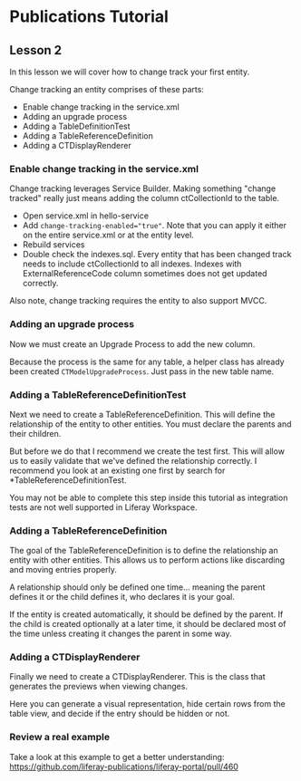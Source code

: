 # Publications Tutorial

## Lesson 2

In this lesson we will cover how to change track your first entity.

Change tracking an entity comprises of these parts:
- Enable change tracking in the service.xml
- Adding an upgrade process
- Adding a TableDefinitionTest
- Adding a TableReferenceDefinition
- Adding a CTDisplayRenderer

### Enable change tracking in the service.xml
Change tracking leverages Service Builder.  Making something "change tracked" really just means adding the column ctCollectionId to the table. 

- Open service.xml in hello-service
- Add `change-tracking-enabled="true"`. Note that you can apply it either on the entire service.xml or at the entity level.
- Rebuild services
- Double check the indexes.sql. Every entity that has been changed track needs to include ctCollectionId to all indexes. Indexes with ExternalReferenceCode column sometimes does not get updated correctly.

Also note, change tracking requires the entity to also support MVCC.

### Adding an upgrade process
Now we must create an Upgrade Process to add the new column.

Because the process is the same for any table, a helper class has already been created `CTModelUpgradeProcess`.  Just pass in the new table name.

### Adding a TableReferenceDefinitionTest
Next we need to create a TableReferenceDefinition. This will define the relationship of the entity to other entities.  You must declare the parents and their children. 

But before we do that I recommend we create the test first.  This will allow us to easily validate that we've defined the relationship correctly. I recommend you look at an existing one first by search for *TableReferenceDefinitionTest.

You may not be able to complete this step inside this tutorial as integration tests are not well supported in Liferay Workspace.

### Adding a TableReferenceDefinition
The goal of the TableReferenceDefinition is to define the relationship an entity with other entities. This allows us to perform actions like discarding and moving entries properly.

A relationship should only be defined one time... meaning the parent defines it or the child defines it, who declares it is your goal.

If the entity is created automatically, it should be defined by the parent.  If the child is created optionally at a later time, it should be declared most of the time unless creating it changes the parent in some way.

### Adding a CTDisplayRenderer
Finally we need to create a CTDisplayRenderer.  This is the class that generates the previews when viewing changes.

Here you can generate a visual representation, hide certain rows from the table view, and decide if the entry should be hidden or not.

### Review a real example

Take a look at this example to get a better understanding: https://github.com/liferay-publications/liferay-portal/pull/460